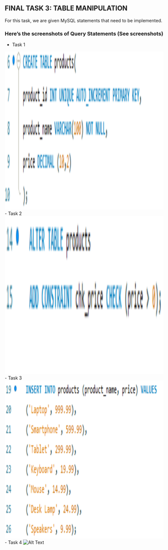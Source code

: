 ## FINAL TASK 3: TABLE MANIPULATION

For this task, we are given MySQL statements that need to be implemented.

### Here’s the screenshots of Query Statements (See screenshots)

- Task 1
<img src="Images/task1.png" alt="Alt Text" width="600" height="500">
- Task 2
<img src="Images/task2.png" alt="Alt Text" width="600" height="500">
- Task 3
<img src="Images/task3.png" alt="Alt Text" width="600" height="500">
- Task 4
<img src="" alt="Alt Text" width="600" height="500">
